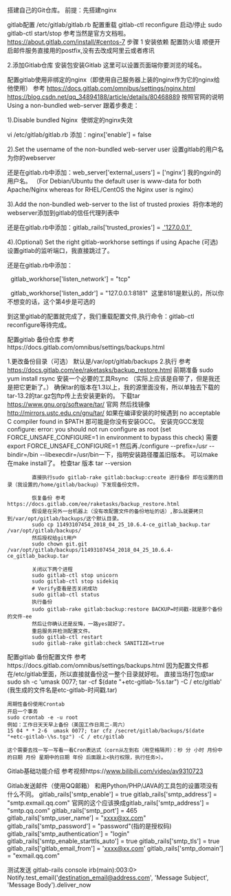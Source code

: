 搭建自己的Git仓库。
前提：先搭建nginx


gitlab配置 /etc/gitlab/gitlab.rb
配置重载 gitlab-ctl reconfigure
启动/停止 sudo gitlab-ctl start/stop
参考当然是官方文档啦。
https://about.gitlab.com/install/#centos-7
步骤
1 安装依赖
  配置防火墙
  顺便开启邮件服务直接用的postfix,没有去改成阿里云或者疼讯
  
2.添加Gitlab仓库
  安装包安装Gitlab
  这里可以设置页面端你要浏览的域名。
  
 
 配置gitlab使用非绑定的nginx（即使用自己服务器上装的nginx作为它的nginx给他使用）
 参考  https://docs.gitlab.com/omnibus/settings/nginx.html
      https://blog.csdn.net/qq_34894188/article/details/80468889
      按照官网的说明Using a non-bundled web-server 跟着步奏走：

1).Disable bundled Nginx  使绑定的nginx失效    

vi /etc/gitlab/gitlab.rb 添加：nginx['enable'] = false

2).Set the username of the non-bundled web-server user 设置gitlab的用户名为你的webserver

还是在gitlab.rb中添加：web_server['external_users'] = ['nginx'] 我的ngxin的用户名。
（For Debian/Ubuntu the default user is www-data for both Apache/Nginx whereas for RHEL/CentOS the Nginx user is nginx）

3).Add the non-bundled web-server to the list of trusted proxies  将你本地的webserver添加到gitlab的信任代理列表中

还是在gitlab.rb中添加：gitlab_rails['trusted_proxies'] = [ '127.0.0.1' ](这里是一个数组，可以配置多个，我的就是本机ip)

4).(Optional) Set the right gitlab-workhorse settings if using Apache  (可选)设置gitlab的监听端口，我直接跳过了。

 还是在gitlab.rb中添加：

  gitlab_workhorse['listen_network'] = "tcp"

  gitlab_workhorse['listen_addr'] = "127.0.0.1:8181"  这里8181是默认的，所以你不想变的话，这个第4步是可选的

   到这里gitlab的配置就完成了，我们重载配置文件,执行命令：gitlab-ctl reconfigure等待完成。
   
   
   
 
配置gitlab 备份仓库
参考https://docs.gitlab.com/omnibus/settings/backups.html

1.更改备份目录（可选） 默认是/var/opt/gitlab/backups
2.执行
  参考 https://docs.gitlab.com/ee/raketasks/backup_restore.html
  前期准备   sudo yum install rsync 安装一个必要的工具Rsync （实际上应该是自带了，但是我还是把它更新了。）
            确保tar的版本在1.3以上，我的源里面没有，所以单独去下载的tar-13.2的tar.gz包ftp传上去安装更新的。
            下载tar https://www.gnu.org/software/tar/ 官网 然后找镜像
            http://mirrors.ustc.edu.cn/gnu/tar/
            如果在编译安装的时候遇到 no acceptable C compiler found in $PATH 那可能是你没有安装GCC。
            安装完GCC发现configure: error: you should not run configure as root (set FORCE_UNSAFE_CONFIGURE=1 in environment to bypass this check)
            需要
            export FORCE_UNSAFE_CONFIGURE=1
            然后再./configure --prefix=/usr --bindir=/bin --libexecdir=/usr/bin一下，指明安装路径覆盖旧版本。
            可以make在make install了。
            检查tar 版本  tar --version
            
            直接执行sudo gitlab-rake gitlab:backup:create 进行备份 即在设置的目录（我设置的/home/gitlab/backup）下发现备份文件。
            
            恢复备份 参考https://docs.gitlab.com/ee/raketasks/backup_restore.html
            假设是在另外一台机器上（没有改配置文件的备份地址的话）,那么就要拷贝到/var/opt/gitlab/backups/这个默认目录。
            sudo cp 11493107454_2018_04_25_10.6.4-ce_gitlab_backup.tar /var/opt/gitlab/backups/
            然后授权给git用户
            sudo chown git.git /var/opt/gitlab/backups/11493107454_2018_04_25_10.6.4-ce_gitlab_backup.tar
            
            关闭以下两个进程
            sudo gitlab-ctl stop unicorn
            sudo gitlab-ctl stop sidekiq
            # Verify查看是否关闭成功
            sudo gitlab-ctl status
            执行备份
            sudo gitlab-rake gitlab:backup:restore BACKUP=时间戳-就是那个备份的文件-ee
            然后让你确认还是反悔，一路yes就好了。
            重启服务并检测配置文件。
            sudo gitlab-ctl restart
            sudo gitlab-rake gitlab:check SANITIZE=true
            
   
   配置gitlab 备份配置文件 参考https://docs.gitlab.com/omnibus/settings/backups.html
   因为配置文件都在/etc/gitlab里面，所以直接就备份这一整个目录就好啦。
   直接当场打包成tar
   sudo sh -c 'umask 0077; tar -cf $(date "+etc-gitlab-%s.tar") -C / etc/gitlab'
    (我生成的文件名是etc-gitlab-时间戳.tar)
    
    周期性备份使用Crontab
    开启一个事务
    sudo crontab -e -u root
    例如：工作日天天早上备份（美国工作日周二-周六）
    15 04 * * 2-6  umask 0077; tar cfz /secret/gitlab/backups/$(date "+etc-gitlab-\%s.tgz") -C / etc/gitlab
    
    这个需要去找一写一写看一看Cron表达式（corn从左到右（用空格隔开）：秒 分 小时 月份中的日期 月份 星期中的日期 年份 后面跟上<执行权限，执行任务>）。
    

Gitlab基础功能介绍
参考视频https://www.bilibili.com/video/av9310723


Gitlab发送邮件（使用QQ邮箱）
和用Python/PHP/JAVA的工具包的设置项没有什么不同。
gitlab_rails['smtp_enable'] = true
gitlab_rails['smtp_address'] = "smtp.exmail.qq.com" 官网的这个应该换成gitlab_rails['smtp_address'] = "smtp.qq.com"
gitlab_rails['smtp_port'] = 465
gitlab_rails['smtp_user_name'] = "xxxx@xx.com"
gitlab_rails['smtp_password'] = "password"(指的是授权码)
gitlab_rails['smtp_authentication'] = "login"
gitlab_rails['smtp_enable_starttls_auto'] = true
gitlab_rails['smtp_tls'] = true
gitlab_rails['gitlab_email_from'] = 'xxxx@xx.com'
gitlab_rails['smtp_domain'] = "exmail.qq.com"

测试发送
gitlab-rails console
irb(main):003:0> Notify.test_email('destination_email@address.com', 'Message Subject', 'Message Body').deliver_now
   
   
    
